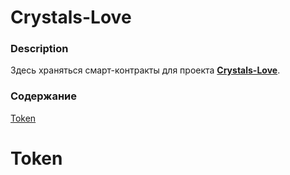 # Crystals-Love
### Description
Здесь храняться смарт-контракты для проекта [**Crystals-Love**](https://crystals.love/).
### Содержание
 [Token](#Token)



# Token
